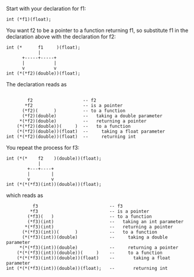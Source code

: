 Start with your declaration for f1:
```
int (*f1)(float);
```
You want f2 to be a pointer to a function returning f1, so substitute f1 in the declaration above with the declaration for f2:
```
int (*      f1     )(float);
            |
      +-----+-----+
      |           |
      v           v
int (*(*f2)(double))(float);
```
The declaration reads as
```

        f2                   -- f2
       *f2                   -- is a pointer
      (*f2)(      )          -- to a function
      (*f2)(double)          --   taking a double parameter
     *(*f2)(double)          --   returning a pointer
    (*(*f2)(double))(     )  --   to a function
    (*(*f2)(double))(float)  --     taking a float parameter
int (*(*f2)(double))(float)  --     returning int
```
You repeat the process for f3:
```
int (*(*    f2    )(double))(float);
            |
        +---+----+
        |        |
        v        v
int (*(*(*f3)(int))(double))(float);
```
which reads as
```
          f3                           -- f3
         *f3                           -- is a pointer
        (*f3)(   )                     -- to a function
        (*f3)(int)                     --   taking an int parameter
       *(*f3)(int)                     --   returning a pointer
      (*(*f3)(int))(      )            --   to a function
      (*(*f3)(int))(double)            --     taking a double parameter
     *(*(*f3)(int))(double)            --     returning a pointer
    (*(*(*f3)(int))(double))(     )    --     to a function
    (*(*(*f3)(int))(double))(float)    --       taking a float parameter
int (*(*(*f3)(int))(double))(float);   --       returning int
```

